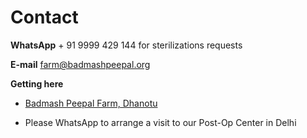 Contact
==========

**WhatsApp**  + 91 9999 429 144 for sterilizations requests

**E-mail** farm@badmashpeepal.org

**Getting here**

* [Badmash Peepal Farm, Dhanotu]( #directions )

* Please WhatsApp to arrange a visit to our Post-Op Center in Delhi
